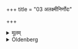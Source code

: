 +++
title = "03 अलक्ष्मीनिर्णोदः"

+++

<details><summary>मूलम्</summary>

अलक्ष्मीनिर्णोदः ३
</details>

<details><summary>Oldenberg</summary>

3. (The ceremony for) driving away misfortune (is as follows).
</details>

